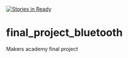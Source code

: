 [![Stories in Ready](https://badge.waffle.io/alexperson/final_project_bluetooth.png?label=ready&title=Ready)](https://waffle.io/alexperson/final_project_bluetooth)
# final_project_bluetooth
Makers academy final project
